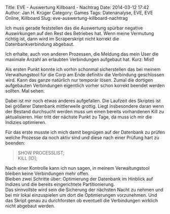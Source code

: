 Title: EVE - Auswertung Killboard - Nachtrag
Date: 2014-03-12 17:42
Author: Jan H. Krüger
Category: Games
Tags: Datenanalyse, EVE, EVE Online, Killboard
Slug: eve-auswertung-killboard-nachtrag

Ich muss gerade feststellen das die Auswertung spürbar negative
Auswirkungen auf den Rest des Betriebes hat. Wenn meine Vermutung
richtig ist, dann wird im Scraperskript nicht korrekt die
Datenbankverbindung abgebaut.

Ich erhalte, auch von anderen Prozessen, die Meldung das mein User die
maximale Anzahl an erlaubten Verbindungen aufgebaut hat. Kurz: Mist!

Als ersten Punkt konnte ich vorhin schonmal sicherstellen das bei meinem
Verwaltungstool für die Corp am Ende definitiv die Verbindung
geschlossen wird. Kann das ganze natürlich nur temporär lösen. Zumal die
dortigen aufgebauten Verbindungen eigentlich vorher schon korrekt
beendet werden sollten. Mal sehen.

Dabei ist mir noch etwas anderes aufgefallen. Die Laufzeit des Skriptes
ist bei größerer Datenbank mittlerweile grottig. Liegt insbesondere
daran wenn der Bestand durchsucht werden muss um einen bereits
vorhandenen Kill zu aktualisieren. Hier tritt der nächste Punkt zu Tage,
da muss ich mir die Indizies optimieren.

Für das erste musste ich mich damit begnügen auf der Datenbank zu prüfen
welche Prozesse da noch aktiv sind und diese nach einer Prüfung hart zu
beenden:

> <div id="magicdomid108">
> SHOW PROCESSLIST;
> </div>
> <div id="magicdomid124">
> KILL [ID];
> </div>

<div>
Nach einer Kontrolle kann ich nun sagen, in meinem Verwaltungstool
bleiben keine Verbindungen mehr offen.

</div>
<div>
Bleiben zwei Schritte über: Optimierung der Datenbank im Hinblick auf
Indizes und die bereits eingerichtete Partitionierung.

</div>
<div>
</div>
<div>
Das sinnvollste wird sein die Sicherung der nächsten Nacht zu nehmen und
bei mir lokal einzuspielen um dort die Optimierungen vorzunehmen. Und
das Skript genau zu durchforsten ob eventuell die Verbindungen wirklich
nicht abgebaut werden.

</div>
<div>
</div>

